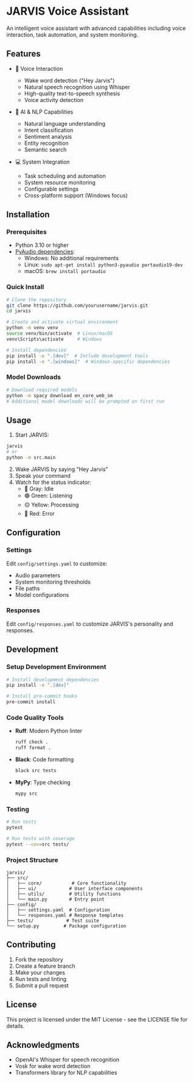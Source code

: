 # JARVIS Voice Assistant

An intelligent voice assistant with advanced capabilities including voice interaction, task automation, and system monitoring.

## Features

- 🎤 Voice Interaction
  - Wake word detection ("Hey Jarvis")
  - Natural speech recognition using Whisper
  - High-quality text-to-speech synthesis
  - Voice activity detection

- 🧠 AI & NLP Capabilities
  - Natural language understanding
  - Intent classification
  - Sentiment analysis
  - Entity recognition
  - Semantic search

- 💻 System Integration
  - Task scheduling and automation
  - System resource monitoring
  - Configurable settings
  - Cross-platform support (Windows focus)

## Installation

### Prerequisites

- Python 3.10 or higher
- [PyAudio dependencies](https://people.csail.mit.edu/hubert/pyaudio/):
  - Windows: No additional requirements
  - Linux: `sudo apt-get install python3-pyaudio portaudio19-dev`
  - macOS: `brew install portaudio`

### Quick Install

```bash
# Clone the repository
git clone https://github.com/yourusername/jarvis.git
cd jarvis

# Create and activate virtual environment
python -m venv venv
source venv/bin/activate  # Linux/macOS
venv\Scripts\activate     # Windows

# Install dependencies
pip install -e ".[dev]"  # Include development tools
pip install -e ".[windows]"  # Windows-specific dependencies
```

### Model Downloads

```bash
# Download required models
python -m spacy download en_core_web_sm
# Additional model downloads will be prompted on first run
```

## Usage

1. Start JARVIS:
```bash
jarvis
# or
python -m src.main
```

2. Wake JARVIS by saying "Hey Jarvis"
3. Speak your command
4. Watch for the status indicator:
   - 🔘 Gray: Idle
   - 🟢 Green: Listening
   - 🟡 Yellow: Processing
   - 🔴 Red: Error

## Configuration

### Settings

Edit `config/settings.yaml` to customize:
- Audio parameters
- System monitoring thresholds
- File paths
- Model configurations

### Responses

Edit `config/responses.yaml` to customize JARVIS's personality and responses.

## Development

### Setup Development Environment

```bash
# Install development dependencies
pip install -e ".[dev]"

# Install pre-commit hooks
pre-commit install
```

### Code Quality Tools

- **Ruff**: Modern Python linter
  ```bash
  ruff check .
  ruff format .
  ```

- **Black**: Code formatting
  ```bash
  black src tests
  ```

- **MyPy**: Type checking
  ```bash
  mypy src
  ```

### Testing

```bash
# Run tests
pytest

# Run tests with coverage
pytest --cov=src tests/
```

### Project Structure

```
jarvis/
├── src/
│   ├── core/           # Core functionality
│   ├── ui/            # User interface components
│   ├── utils/         # Utility functions
│   └── main.py        # Entry point
├── config/
│   ├── settings.yaml  # Configuration
│   └── responses.yaml # Response templates
├── tests/            # Test suite
└── setup.py         # Package configuration
```

## Contributing

1. Fork the repository
2. Create a feature branch
3. Make your changes
4. Run tests and linting
5. Submit a pull request

## License

This project is licensed under the MIT License - see the LICENSE file for details.

## Acknowledgments

- OpenAI's Whisper for speech recognition
- Vosk for wake word detection
- Transformers library for NLP capabilities 